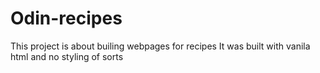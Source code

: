 # Odin-recipes
This project is about builing webpages for recipes
It was built with vanila html and no styling of sorts